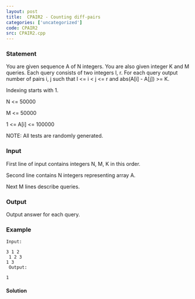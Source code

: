 ```yaml
---
layout: post
title:  CPAIR2 - Counting diff-pairs
categories: ['uncategorized']
code: CPAIR2
src: CPAIR2.cpp
---
```


### **Statement**

You are given sequence A of N integers. You are also given integer K and M
queries. Each query consists of two integers l, r. For each query output
number of pairs i, j such that l <= i < j <= r and abs(A[i] - A[j]) >= K.

Indexing starts with 1.

N <= 50000

M <= 50000

1 <= A[i] <= 100000

NOTE: All tests are randomly generated.

### Input

First line of input contains integers N, M, K in this order.

Second line contains N integers representing array A.

Next M lines describe queries.

### Output

Output answer for each query.

### Example

    
    
    Input:
    3 1 2  
     1 2 3  
    1 3  
     Output:
    1



#### **Solution**



